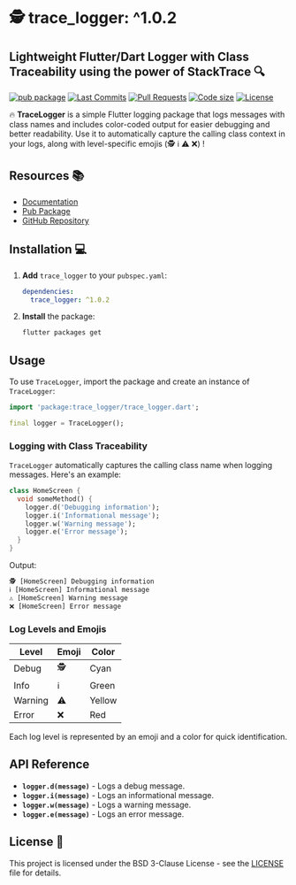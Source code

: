 # 🕵️ trace_logger: ^1.0.2

## Lightweight Flutter/Dart Logger with Class Traceability using the power of StackTrace 🔍

[![pub package](https://img.shields.io/pub/v/trace_logger.svg?logo=dart&logoColor=00b9fc)](https://pub.dartlang.org/packages/trace_logger)
[![Last Commits](https://img.shields.io/github/last-commit/utpal-barman/trace-logger-flutter?logo=git&logoColor=white)](https://github.com/utpal-barman/trace-logger-flutter/commits/main)
[![Pull Requests](https://img.shields.io/github/issues-pr/utpal-barman/trace-logger-flutter?logo=github&logoColor=white)](https://github.com/utpal-barman/trace-logger-flutter/pulls)
[![Code size](https://img.shields.io/github/languages/code-size/utpal-barman/trace-logger-flutter?logo=github&logoColor=white)](https://github.com/utpal-barman/trace-logger-flutter)
[![License](https://img.shields.io/github/license/utpal-barman/trace-logger-flutter?logo=open-source-initiative&logoColor=green)](https://github.com/utpal-barman/trace-logger-flutter/blob/main/LICENSE)

🔥 **TraceLogger** is a simple Flutter logging package that logs messages with class names and includes color-coded output for easier debugging and better readability. Use it to automatically capture the calling class context in your logs, along with level-specific emojis (🕵️ ℹ️ ⚠️ ❌) !

## Resources 📚

- [Documentation](https://pub.dev/documentation/trace_logger/latest/trace_logger/TraceLogger-class.html)
- [Pub Package](https://pub.dev/packages/trace_logger)
- [GitHub Repository](https://github.com/utpal-barman/trace-logger-flutter)

## Installation 💻

1. **Add** `trace_logger` to your `pubspec.yaml`:

   ```yaml
   dependencies:
     trace_logger: ^1.0.2
   ```

2. **Install** the package:

   ```sh
   flutter packages get
   ```

## Usage

To use `TraceLogger`, import the package and create an instance of `TraceLogger`:

```dart
import 'package:trace_logger/trace_logger.dart';

final logger = TraceLogger();
```

### Logging with Class Traceability

`TraceLogger` automatically captures the calling class name when logging messages. Here's an example:

```dart
class HomeScreen {
  void someMethod() {
    logger.d('Debugging information');
    logger.i('Informational message');
    logger.w('Warning message');
    logger.e('Error message');
  }
}
```

Output:

```txt
🕵️ [HomeScreen] Debugging information
ℹ️ [HomeScreen] Informational message
⚠️ [HomeScreen] Warning message
❌ [HomeScreen] Error message
```

### Log Levels and Emojis

| Level  | Emoji | Color   |
|--------|-------|---------|
| Debug  | 🕵️    | Cyan    |
| Info   | ℹ️    | Green   |
| Warning| ⚠️    | Yellow  |
| Error  | ❌    | Red     |

Each log level is represented by an emoji and a color for quick identification.

## API Reference

- **`logger.d(message)`** - Logs a debug message.
- **`logger.i(message)`** - Logs an informational message.
- **`logger.w(message)`** - Logs a warning message.
- **`logger.e(message)`** - Logs an error message.

## License 📝

This project is licensed under the BSD 3-Clause License - see the [LICENSE](https://github.com/utpal-barman/trace-logger-flutter/blob/main/LICENSE) file for details.
